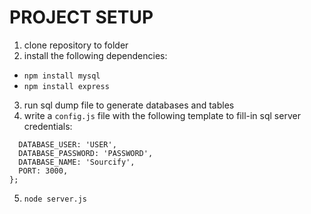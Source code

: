 # PROJECT SETUP

1. clone repository to folder
2. install the following dependencies:
  - `npm install mysql`
  - `npm install express`
3. run sql dump file to generate databases and tables
4. write a `config.js` file with the following template to fill-in sql server credentials:

```module.exports = {
  DATABASE_USER: 'USER',
  DATABASE_PASSWORD: 'PASSWORD',
  DATABASE_NAME: 'Sourcify',
  PORT: 3000,
};
```


5. `node server.js`

